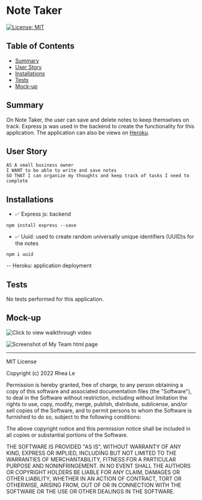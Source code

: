 # Note Taker

[![License: MIT](https://img.shields.io/badge/License-MIT-yellow.svg)](https://opensource.org/licenses/MIT)

## Table of Contents

- [Summary](#Summary)
- [User Story](#user-story)
- [Installations](#Installations)
- [Tests](#Tests)
- [Mock-up](#Mock-up)

## Summary

On Note Taker, the user can save and delete notes to keep themselves on track. Express js was used in the backend to create the functionality for this application. The application can also be views on [Heroku](https://young-meadow-84172.herokuapp.com).

## User Story

```
AS A small business owner
I WANT to be able to write and save notes
SO THAT I can organize my thoughts and keep track of tasks I need to complete
```

## Installations

- ✅ Express js: backend

```
npm install express --save
```

- ✅ Uuid: used to create random universally unique identifiers (UUID)s for the notes

```
npm i uuid
```

-- Heroku: application deployment

## Tests

No tests performed for this application.

## Mock-up

![Click to view walkthrough video](https://drive.google.com/file/d/1ItGIlJAm0WZXj4F5ywZKIB9arZCBt1Sc/view?usp=sharing)

![Screenshot of My Team html page](./assets/images/team-profile-page.PNG)

---

MIT License

Copyright (c) 2022 Rhea Le

Permission is hereby granted, free of charge, to any person obtaining a copy
of this software and associated documentation files (the "Software"), to deal
in the Software without restriction, including without limitation the rights
to use, copy, modify, merge, publish, distribute, sublicense, and/or sell
copies of the Software, and to permit persons to whom the Software is
furnished to do so, subject to the following conditions:

The above copyright notice and this permission notice shall be included in all
copies or substantial portions of the Software.

THE SOFTWARE IS PROVIDED "AS IS", WITHOUT WARRANTY OF ANY KIND, EXPRESS OR
IMPLIED, INCLUDING BUT NOT LIMITED TO THE WARRANTIES OF MERCHANTABILITY,
FITNESS FOR A PARTICULAR PURPOSE AND NONINFRINGEMENT. IN NO EVENT SHALL THE
AUTHORS OR COPYRIGHT HOLDERS BE LIABLE FOR ANY CLAIM, DAMAGES OR OTHER
LIABILITY, WHETHER IN AN ACTION OF CONTRACT, TORT OR OTHERWISE, ARISING FROM,
OUT OF OR IN CONNECTION WITH THE SOFTWARE OR THE USE OR OTHER DEALINGS IN THE
SOFTWARE.
